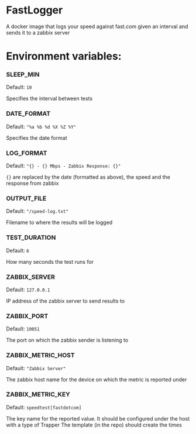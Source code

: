 # FastLogger
A docker image that logs your speed against fast.com given an interval and sends it to a zabbix server

# Environment variables:

### SLEEP_MIN 
Default: `10`

Specifies the interval between tests

### DATE_FORMAT
Default: `"%a %b %d %X %Z %Y"`

Specifies the date format

### LOG_FORMAT
Default: `"{} - {} Mbps - Zabbix Response: {}"`

`{}` are replaced by the date (formatted as above), the speed and the response from zabbix

### OUTPUT_FILE
Default: `"/speed-log.txt"`

Filename to where the results will be logged

### TEST_DURATION
Default: `6`

How many seconds the test runs for

### ZABBIX_SERVER
Default: `127.0.0.1`

IP address of the zabbix server to send results to

### ZABBIX_PORT
Default: `10051`

The port on which the zabbix sender is listening to

### ZABBIX_METRIC_HOST
Default: `"Zabbix Server"`

The zabbix host name for the device on which the metric is reported under

### ZABBIX_METRIC_KEY
Default: `speedtest[fastdotcom]`

The key name for the reported value. It should be configured under the host with a type of Trapper
The template (in the repo) should create the times
